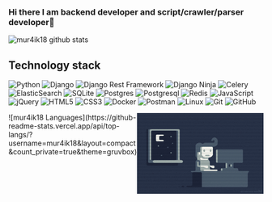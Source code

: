### Hi there I am backend developer and script/crawler/parser developer👋

![mur4ik18 github stats](https://github-readme-stats.vercel.app/api?username=mur4ik18&show_icons=true&theme=dracula&include_all_commits=true&count_private=true)

## Technology stack

![Python](https://img.shields.io/badge/-Python-black?style=flat-square&logo=Python)
![Django](https://img.shields.io/badge/-Django-0aad48?style=flat-square&logo=Django)
![Django Rest Framework](https://img.shields.io/badge/DRF-red?style=flat-square&logo=Django)
![Django Ninja](https://img.shields.io/badge/-Django_Ninja-%234B32C3?style=flat-square&logo=Django)
![Celery](https://img.shields.io/badge/-Celery-%2300C7B7?style=flat-square&logo=Celery)
![ElasticSearch](https://img.shields.io/badge/-ElasticSearch-005571?style=flat-square&logo=elasticsearch)
![SQLite](https://img.shields.io/badge/sqlite-%2307405e.svg?style=flat-square&logo=sqlite&logoColor=white)
![Postgres](https://img.shields.io/badge/postgres-%23316192.svg?style=flat-square&logo=postgresql&logoColor=white)
![Postgresql](https://img.shields.io/badge/-Postgresql-%232c3e50?style=flat-square&logo=Postgresql)
![Redis](https://img.shields.io/badge/-Redis-FCA121?style=flat-square&logo=Redis)
![JavaScript](https://img.shields.io/badge/-JavaScript-%23F7DF1C?style=flat-square&logo=javascript&logoColor=000000&labelColor=%23F7DF1C&color=%23FFCE5A)
![jQuery](https://img.shields.io/badge/jquery-%230769AD.svg?style=flat-square&logo=jquery&logoColor=white)
![HTML5](https://img.shields.io/badge/-HTML5-%23E44D27?style=flat-square&logo=html5&logoColor=ffffff)
![CSS3](https://img.shields.io/badge/-CSS3-%231572B6?style=flat-square&logo=css3)
![Docker](https://img.shields.io/badge/-Docker-46a2f1?style=flat-square&logo=docker&logoColor=white)
![Postman](https://img.shields.io/badge/Postman-FCA121?style=flat-square&logo=postman)
![Linux](https://img.shields.io/badge/Linux-black?style=flat-square&logo=linux)
![Git](https://img.shields.io/badge/-Git-black?style=flat-square&logo=git)
![GitHub](https://img.shields.io/badge/-GitHub-181717?style=flat-square&logo=github)

<img align="right" alt="GIF" src="https://github.com/mur4ik18/mur4ik18/blob/main/e426702edf874b181aced1e2fa5c6cde.gif?raw=true" width="250" height="160" />
![mur4ik18 Languages](https://github-readme-stats.vercel.app/api/top-langs/?username=mur4ik18&layout=compact&count_private=true&theme=gruvbox)

<!--
**mur4ik18/mur4ik18** is a ✨ _special_ ✨ repository because its `README.md` (this file) appears on your GitHub profile.

Here are some ideas to get you started:

- 🔭 I’m currently working on ...
- 🌱 I’m currently learning ...
- 👯 I’m looking to collaborate on ...
- 🤔 I’m looking for help with ...
- 💬 Ask me about ...
- 📫 How to reach me: ...
- 😄 Pronouns: ...
- ⚡ Fun fact: ...
-->
